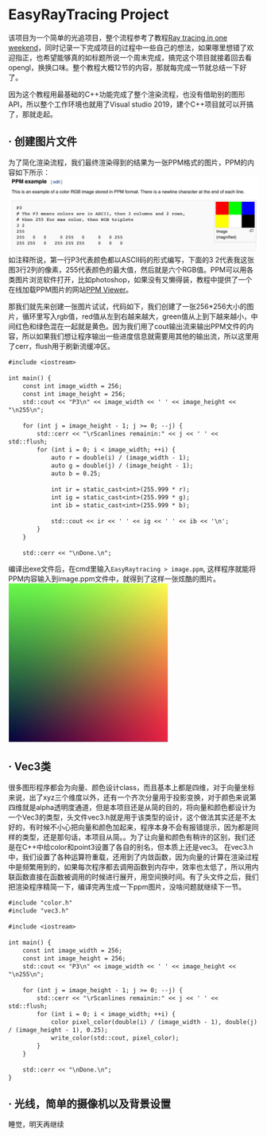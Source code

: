 # EasyRayTracing Project

该项目为一个简单的光追项目，整个流程参考了教程[Ray tracing in one weekend](https://raytracing.github.io/books/RayTracingInOneWeekend.html)，同时记录一下完成项目的过程中一些自己的想法，如果哪里想错了欢迎指正，也希望能够真的如标题所说一个周末完成，搞完这个项目就接着回去看opengl，换换口味。整个教程大概12节的内容，那就每完成一节就总结一下好了。

因为这个教程用最基础的C++功能完成了整个渲染流程，也没有借助别的图形API，所以整个工作环境也就用了Visual studio 2019，建个C++项目就可以开搞了，那就走起。

## · 创建图片文件
为了简化渲染流程，我们最终渲染得到的结果为一张PPM格式的图片，PPM的内容如下所示：
![PPM例子](1.jpg)
如注释所说，第一行P3代表颜色都以ASCII码的形式编写，下面的3 2代表我这张图3行2列的像素，255代表颜色的最大值，然后就是六个RGB值。PPM可以用各类图片浏览软件打开，比如photoshop，如果没有又懒得装，教程中提供了一个在线加载PPM图片的网站[PPM Viewer](https://www.cs.rhodes.edu/welshc/COMP141_F16/ppmReader.html)。

那我们就先来创建一张图片试试，代码如下，我们创建了一张256*256大小的图片，循环里写入rgb值，red值从左到右越来越大，green值从上到下越来越小，中间红色和绿色混在一起就是黄色。因为我们用了cout输出流来输出PPM文件的内容，所以如果我们想让程序输出一些进度信息就需要用其他的输出流，所以这里用了cerr，flush用于刷新流缓冲区。
```
#include <iostream>

int main() {
	const int image_width = 256;
	const int image_height = 256;
	std::cout << "P3\n" << image_width << ' ' << image_height << "\n255\n";

	for (int j = image_height - 1; j >= 0; --j) {
		std::cerr << "\rScanlines remainin:" << j << ' ' << std::flush;
		for (int i = 0; i < image_width; ++i) {
			auto r = double(i) / (image_width - 1);
			auto g = double(j) / (image_height - 1);
			auto b = 0.25;

			int ir = static_cast<int>(255.999 * r);
			int ig = static_cast<int>(255.999 * g);
			int ib = static_cast<int>(255.999 * b);

			std::cout << ir << ' ' << ig << ' ' << ib << '\n';
		}
	}
	
	std::cerr << "\nDone.\n";
```
编译出exe文件后，在cmd里输入```EasyRaytracing > image.ppm```, 这样程序就能将PPM内容输入到image.ppm文件中，就得到了这样一张炫酷的图片。
![好帅的图](2.jpg)

## · Vec3类
很多图形程序都会为向量、颜色设计class，而且基本上都是四维，对于向量坐标来说，出了xyz三个维度以外，还有一个齐次分量用于投影变换，对于颜色来说第四维就是alpha透明度通道，但是本项目还是从简的目的，将向量和颜色都设计为一个Vec3的类型，头文件vec3.h就是用于该类型的设计，这个做法其实还是不太好的，有时候不小心把向量和颜色加起来，程序本身不会有报错提示，因为都是同样的类型，还是那句话，本项目从简。。为了让向量和颜色有稍许的区别，我们还是在C++中给color和point3设置了各自的别名，但本质上还是vec3。
在vec3.h中，我们设置了各种运算符重载，还用到了内敛函数，因为向量的计算在渲染过程中是频繁用到的，如果每次程序都去调用函数到内存中，效率也太低了，所以用内联函数直接在函数被调用的时候进行展开，用空间换时间。有了头文件之后，我们把渲染程序精简一下，编译完再生成一下ppm图片，没啥问题就继续下一节。
```
#include "color.h"
#include "vec3.h"

#include <iostream>

int main() {
	const int image_width = 256;
	const int image_height = 256;
	std::cout << "P3\n" << image_width << ' ' << image_height << "\n255\n";

	for (int j = image_height - 1; j >= 0; --j) {
		std::cerr << "\rScanlines remainin:" << j << ' ' << std::flush;
		for (int i = 0; i < image_width; ++i) {
			color pixel_color(double(i) / (image_width - 1), double(j) / (image_height - 1), 0.25);
			write_color(std::cout, pixel_color);
		}
	}
	
	std::cerr << "\nDone.\n";
}
```

## · 光线，简单的摄像机以及背景设置
睡觉，明天再继续